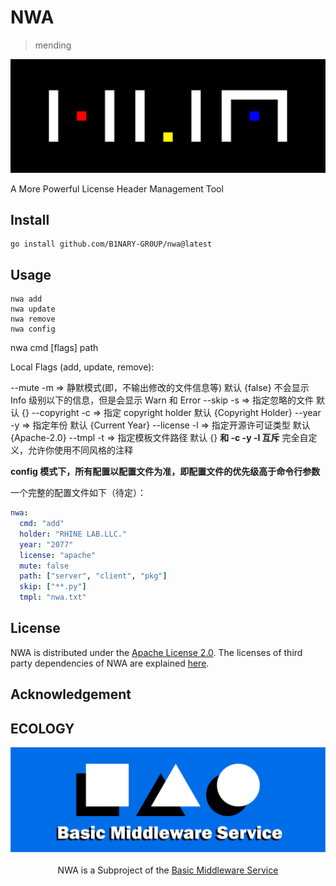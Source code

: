 # NWA

> mending

![NWA](images/NWA.png)

A More Powerful License Header Management Tool

## Install

```shell
go install github.com/B1NARY-GR0UP/nwa@latest
```

## Usage

```shell
nwa add
nwa update
nwa remove
nwa config
```

nwa cmd [flags] path

Local Flags (add, update, remove):

--mute -m => 静默模式(即，不输出修改的文件信息等) 默认 {false} 不会显示 Info 级别以下的信息，但是会显示 Warn 和 Error
--skip -s => 指定忽略的文件 默认 {}
--copyright -c => 指定 copyright holder 默认 {Copyright Holder}
--year -y => 指定年份 默认 {Current Year}
--license -l => 指定开源许可证类型 默认 {Apache-2.0}
--tmpl -t => 指定模板文件路径 默认 {} **和 -c -y -l 互斥** 完全自定义，允许你使用不同风格的注释

**config 模式下，所有配置以配置文件为准，即配置文件的优先级高于命令行参数**

一个完整的配置文件如下（待定）：

```yaml
nwa:
  cmd: "add"
  holder: "RHINE LAB.LLC."
  year: "2077"
  license: "apache"
  mute: false
  path: ["server", "client", "pkg"]
  skip: ["**.py"]
  tmpl: "nwa.txt"
```

## License

NWA is distributed under the [Apache License 2.0](./LICENSE). The licenses of third party dependencies of NWA are explained [here](./licenses).

## Acknowledgement

## ECOLOGY

<p align="center">
<img src="https://github.com/justlorain/justlorain/blob/main/images/BMS.png" alt="BMS"/>
<br/><br/>
NWA is a Subproject of the <a href="https://github.com/B1NARY-GR0UP">Basic Middleware Service</a>
</p>